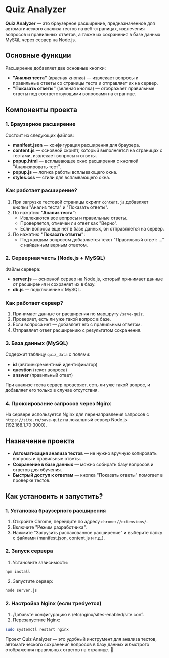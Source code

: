 # Quiz Analyzer

**Quiz Analyzer** — это браузерное расширение, предназначенное для автоматического анализа тестов на веб-страницах, извлечения вопросов и правильных ответов, а также их сохранения в базе данных MySQL через сервер на Node.js.

## Основные функции

Расширение добавляет две основные кнопки:

- **"Анализ теста"** (красная кнопка) — извлекает вопросы и правильные ответы со страницы теста и отправляет их на сервер.
- **"Показать ответы"** (зеленая кнопка) — отображает правильные ответы под соответствующими вопросами на странице.

## Компоненты проекта

### 1. Браузерное расширение

Состоит из следующих файлов:

- **manifest.json** — конфигурация расширения для браузера.
- **content.js** — основной скрипт, который выполняется на страницах с тестами, извлекает вопросы и ответы.
- **popup.html** — всплывающее окно расширения с кнопкой "Анализировать тест".
- **popup.js** — логика работы всплывающего окна.
- **styles.css** — стили для всплывающего окна.

### Как работает расширение?

1. При загрузке тестовой страницы скрипт `content.js` добавляет кнопки "Анализ теста" и "Показать ответы".
2. По нажатию **"Анализ теста"**:
   - Извлекаются все вопросы и правильные ответы.
   - Проверяется, отмечен ли ответ как "Верно".
   - Если вопроса еще нет в базе данных, он отправляется на сервер.
3. По нажатию **"Показать ответы"**:
   - Под каждым вопросом добавляется текст "Правильный ответ: ..." с найденным верным ответом.

### 2. Серверная часть (Node.js + MySQL)

Файлы сервера:

- **server.js** — основной сервер на Node.js, который принимает данные от расширения и сохраняет их в базу.
- **db.js** — подключение к MySQL.

### Как работает сервер?

1. Принимает данные от расширения по маршруту `/save-quiz`.
2. Проверяет, есть ли уже такой вопрос в базе.
3. Если вопроса нет — добавляет его с правильным ответом.
4. Отправляет ответ расширению с результатом сохранения.

### 3. База данных (MySQL)

Содержит таблицу `quiz_data` с полями:

- **id** (автоинкрементный идентификатор)
- **question** (текст вопроса)
- **answer** (правильный ответ)

При анализе теста сервер проверяет, есть ли уже такой вопрос, и добавляет его только в случае отсутствия.

### 4. Проксирование запросов через Nginx

На сервере используется Nginx для перенаправления запросов с `https://site.ru/save-quiz` на локальный сервер Node.js (192.168.1.70:3000).

## Назначение проекта

- **Автоматизация анализа тестов** — не нужно вручную копировать вопросы и правильные ответы.
- **Сохранение в базе данных** — можно собирать базу вопросов и ответов для обучения.
- **Быстрый доступ к ответам** — кнопка "Показать ответы" помогает в проверке тестов.

## Как установить и запустить?

### 1. Установка браузерного расширения

1. Откройте Chrome, перейдите по адресу `chrome://extensions/`.
2. Включите "Режим разработчика".
3. Нажмите "Загрузить распакованное расширение" и выберите папку с файлами (manifest.json, content.js и т.д.).

### 2. Запуск сервера

1. Установите зависимости:

```bash
npm install
```
2. Запустите сервер:

```bash
node server.js
```

### 2. Настройка Nginx (если требуется)

1. Добавьте конфигурацию в /etc/nginx/sites-enabled/site.conf.
2. Перезапустите Nginx:

```bash
sudo systemctl restart nginx
```
Проект Quiz Analyzer — это удобный инструмент для анализа тестов, автоматического сохранения вопросов в базу данных и быстрого отображения правильных ответов на странице. 🚀
